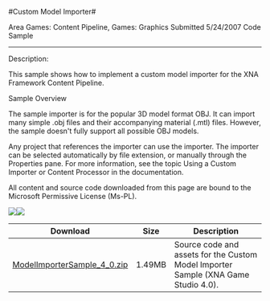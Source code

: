#Custom Model Importer#

Area
Games: Content Pipeline, Games: Graphics
Submitted
5/24/2007
Code Sample

---

Description:

This sample shows how to implement a custom model importer for the XNA Framework Content Pipeline.

Sample Overview

The sample importer is for the popular 3D model format OBJ. It can import many simple .obj files and their accompanying material (.mtl) files. However, the sample doesn't fully support all possible OBJ models.

Any project that references the importer can use the importer. The importer can be selected automatically by file extension, or manually through the Properties pane. For more information, see the topic Using a Custom Importer or Content Processor in the documentation.


All content and source code downloaded from this page are bound to the Microsoft Permissive License (Ms-PL).

![](https://github.com/DDReaper/XNAGameStudio/blob/master/Images/XNA_CustomModelImporter_01_small.jpg)![](https://github.com/DDReaper/XNAGameStudio/blob/master/Images/XNA_CustomModelImporter_02_small.jpg)

	

Download | Size | Description
---|---|---|
[ModelImporterSample_4_0.zip](https://github.com/DDReaper/XNAGameStudio/blob/master/Samples/ModelImporterSample_4_0.zip?raw=true) | 1.49MB | Source code and assets for the Custom Model Importer Sample (XNA Game Studio 4.0). 